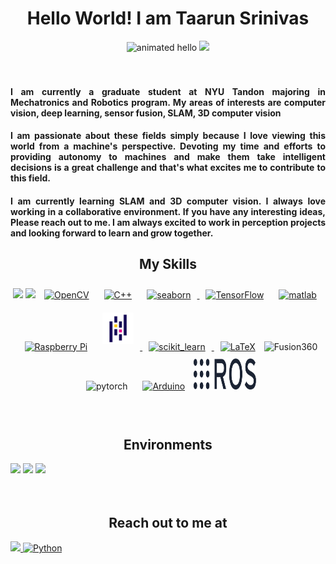 <h1 align="center">Hello World! I am Taarun Srinivas</h1>
<div align = "center">
<img src="https://github.com/Anmol-Baranwal/Cool-GIFs-For-GitHub/assets/74038190/9be4d344-6782-461a-b5a6-32a07bf7b34e" width="400" alt="animated hello">
<img src="https://github.com/Anmol-Baranwal/Cool-GIFs-For-GitHub/assets/74038190/219bcc70-f5dc-466b-9a60-29653d8e8433" width="400">
</div>
<br><br>

<h4>
  <div style="text-align: justify"> I am currently a graduate student at NYU Tandon majoring in Mechatronics and Robotics program. My areas of interests are computer vision, deep learning, sensor fusion, SLAM, 3D computer vision </div>  
</h4>

<h4>
<div style="text-align: justify"> I am passionate about these fields simply because I love viewing this world from a machine's perspective. Devoting my time and efforts to providing autonomy to machines and make them take intelligent decisions is a great challenge and that's what excites me to contribute to this field.</div>
</h4>

<h4>
  <div style="text-align: justify"> I am currently learning SLAM and 3D computer vision. I always love working in a collaborative environment. If you have any interesting ideas, Please reach out to me. I am always excited to work in perception projects and looking forward to learn and grow together. </div>
</h4>

<h2 align="center">My Skills </h2>
<div align="center">
<img src="https://user-images.githubusercontent.com/74038190/212257472-08e52665-c503-4bd9-aa20-f5a4dae769b5.gif" width="50"> <img src="https://user-images.githubusercontent.com/74038190/212257468-1e9a91f1-b626-4baa-b15d-5c385dfa7ed2.gif" width="50">
  <a href="https://opencv.org/" target="_blank"><img style="margin: 10px" src="https://profilinator.rishav.dev/skills-assets/opencv-icon.svg" alt="OpenCV" width="50" /></a>
  <a href="https://www.cplusplus.com/" target="_blank"><img style="margin: 10px" src="https://profilinator.rishav.dev/skills-assets/cplusplus-original.svg" alt="C++" width="50" /></a>  
<a href="https://seaborn.pydata.org/" target="_blank"><img style="margin: 10px" src="https://seaborn.pydata.org/_images/logo-mark-lightbg.svg" alt="seaborn" width="50"/> </a>
<a href="https://www.tensorflow.org/" target="_blank"><img style="margin: 10px" src="https://profilinator.rishav.dev/skills-assets/tensorflow-icon.svg" alt="TensorFlow" width="50" /></a>  
<a href="https://www.mathworks.com/" target="_blank"><img style="margin: 10px" src="https://upload.wikimedia.org/wikipedia/commons/2/21/Matlab_Logo.png" alt="matlab" width="50"/></a>
<a href="https://www.raspberrypi.org/" target="_blank"><img style="margin: 10px" src="https://profilinator.rishav.dev/skills-assets/raspberrypi.png" alt="Raspberry Pi" width="50" /></a>  
<a href="https://pandas.pydata.org/" target="_blank"><img style="margin: 10px" src="https://raw.githubusercontent.com/devicons/devicon/2ae2a900d2f041da66e950e4d48052658d850630/icons/pandas/pandas-original.svg" alt="pandas" width="50"/> </a>
<a href="https://scikit-learn.org/" target="_blank"><img style="margin: 10px" src="https://upload.wikimedia.org/wikipedia/commons/0/05/Scikit_learn_logo_small.svg" alt="scikit_learn" width="50"/> </a>
<a href="https://www.latex-project.org/" target="_blank"><img style="margin: 10px" src="https://profilinator.rishav.dev/skills-assets/latex.png" alt="LaTeX" width="50"/></a>  
 <img src="https://github.com/Taarun-Srinivas/Taarun-Srinivas/assets/52371207/5563b4ca-b8df-4c2e-8d41-2ba207d1badf" alt="Fusion360" width="100" height="50></div>
<a href="https://pytorch.org/" target="_blank"><img style="margin: 10px" src="https://profilinator.rishav.dev/skills-assets/pytorch-icon.svg" alt="pytorch" width="50"/></a>  
<a href="https://www.arduino.cc/" target="_blank"><img style="margin: 10px" src="https://profilinator.rishav.dev/skills-assets/arduino.png" alt="Arduino" width="50"/></a>  
<img src="https://github.com/starceees/starceees/blob/main/ros_logo.png" alt="ROS" width="100" height="50">
</div>
<br></br>

<h2 align="center"> Environments </h2>
<div align="left">
<img src="https://user-images.githubusercontent.com/74038190/212257465-7ce8d493-cac5-494e-982a-5a9deb852c4b.gif" width="50">
<img src="https://github.com/Anmol-Baranwal/Cool-GIFs-For-GitHub/assets/74038190/de038172-e903-4951-926c-755878deb0b4" width="50">
<img src="https://github.com/Anmol-Baranwal/Cool-GIFs-For-GitHub/assets/74038190/3fb2cdf6-8920-462e-87a4-95af376418aa" width="50">
</div>
<br></br>

<h2 align = "center"> Reach out to me at </h2>
<div align = "left">
<a href="https://www.linkedin.com/in/taarun-srinivas-5a2032182/" target="_blank">
<img src="https://user-images.githubusercontent.com/74038190/235294012-0a55e343-37ad-4b0f-924f-c8431d9d2483.gif" width="50">
<a href="" target="_blank>
<img src="https://github.com/Anmol-Baranwal/Cool-GIFs-For-GitHub/assets/74038190/3fb2cdf6-8920-462e-87a4-95af376418aa" width="50">
<a href="mailto:ts4649@nyu.edu"> <img src="https://1000logos.net/wp-content/uploads/2021/05/Gmail-logo.png" alt="Python" width="70"></a>
</div>
<br></br>
